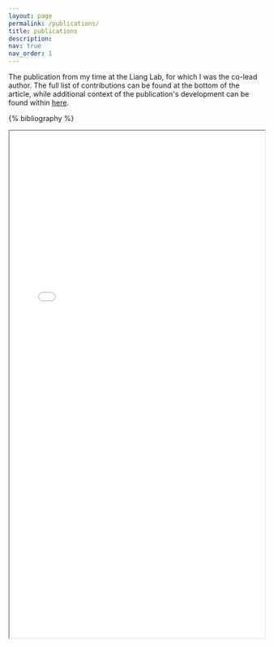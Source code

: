 ```yaml
---
layout: page
permalink: /publications/
title: publications
description: 
nav: true
nav_order: 1
---
```

The publication from my time at the Liang Lab, for which I was the co-lead author. The full list of contributions can be found at the bottom of the article, while additional context of the publication's development can be found within [here](../_projects/drug_discovery.md).

<!-- _pages/publications.md -->

<!-- Bibsearch Feature -->

<div class="publications">

{% bibliography %}

</div>

<iframe src="../assets/pdf/insilicoarticle.pdf" width="100%" height="1000px"></iframe>